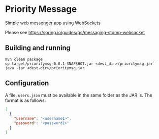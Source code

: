# Priority Message
Simple web messenger app using WebSockets

Please see https://spring.io/guides/gs/messaging-stomp-websocket

## Building and running
```
mvn clean package
cp target/prioritymsg-0.0.1-SNAPSHOT.jar <dest_dir>/prioritymsg.jar`
java -jar <dest-dir>/prioritymsg.jar
```

## Configuration
A file, `users.json` must be available in the same folder as the JAR is.
The format is as follows:
```json
[
  {
    "username": "<username1>",
    "password": "<password1>"
  }
]
```